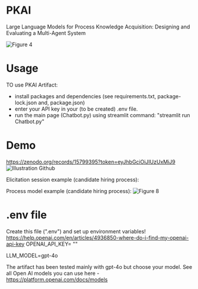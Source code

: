 # PKAI
Large Language Models for Process Knowledge Acquisition: Designing and Evaluating a Multi-Agent System

![Figure 4](https://github.com/user-attachments/assets/8774bb48-16a5-41e1-b73c-b086cf45d336)


# Usage
 TO use PKAI Artifact: 
   - install packages and dependencies (see requirements.txt, package-lock.json and, package.json)
   - enter your API key in your (to be created) .env file.
   - run the main page (Chatbot.py) using streamlit command: "streamlit run Chatbot.py"
 
# Demo
https://zenodo.org/records/15799395?token=eyJhbGciOiJIUzUxMiJ9
![Illustration Github](https://github.com/user-attachments/assets/bdc188ec-bf50-48e9-9f57-49708e17bf51)

Elicitation session example (candidate hiring process):

Process model example (candidate hiring process):
![Figure 8](https://github.com/user-attachments/assets/c213e908-93cf-44ec-83b5-898e2df942e1)


# .env file 
Create this file (".env") and set up environment variables!
https://help.openai.com/en/articles/4936850-where-do-i-find-my-openai-api-key
OPENAI_API_KEY= ""

LLM_MODEL=gpt-4o

The artifact has been tested mainly with gpt-4o but choose your model. See all Open AI models you can use here - https://platform.openai.com/docs/models


